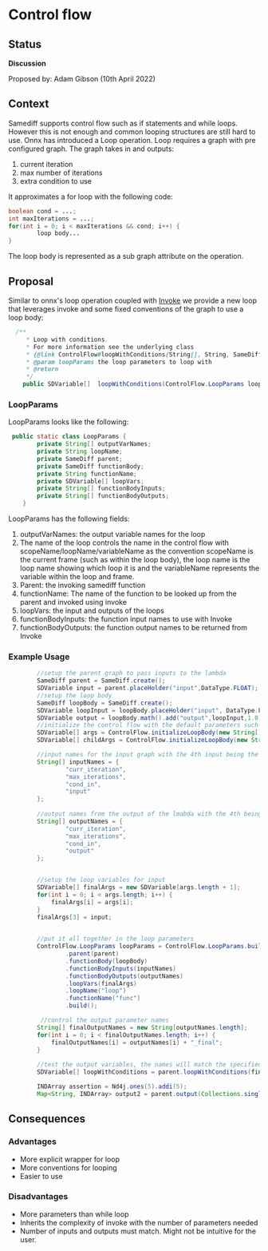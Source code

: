 # Control flow

## Status
**Discussion**

Proposed by: Adam Gibson (10th April 2022)


## Context

Samediff supports control flow such as if statements and while loops. However this is not enough and common looping structures
are still hard to use. Onnx has introduced a Loop operation. Loop requires a graph with pre configured graph.
The graph takes in and outputs:
1. current iteration
2. max number of iterations
3. extra condition to use

It approximates a for loop with the following code:
```java
boolean cond = ...;
int maxIterations = ...;
for(int i = 0; i < maxIterations && cond; i++) {
        loop body...
}


```

The loop body is represented as a sub graph attribute on the operation.


## Proposal

Similar to onnx's loop operation coupled with [Invoke](./0019%20-%20Invoke.md)
we provide a new loop that leverages invoke and some fixed conventions of the graph to use a loop body:
```java
  /**
     * Loop with conditions.
     * For more information see the underlying class
     * {@link ControlFlow#loopWithConditions(String[], String, SameDiff, SameDiff, String, SDVariable[], String[], String[])}
     * @param loopParams the loop parameters to loop with
     * @return
     */
    public SDVariable[]  loopWithConditions(ControlFlow.LoopParams loopParams) {
```


### LoopParams
LoopParams looks like the following:
```java
 public static class LoopParams {
        private String[] outputVarNames;
        private String loopName;
        private SameDiff parent;
        private SameDiff functionBody;
        private String functionName;
        private SDVariable[] loopVars;
        private String[] functionBodyInputs;
        private String[] functionBodyOutputs;
    }

```


LoopParams has the following fields:
1. outputVarNames: the  output variable names for the loop
2. The name of the loop controls the name in the control flow with scopeName/loopName/variableName as the convention
scopeName is the current frame (such as within the loop body), the loop name is the loop name showing which loop it is
and the variableName represents the variable within the loop and frame.
3. Parent: the invoking samediff function
4. functionName: The name of the function to be looked up from the parent and invoked using invoke
5. loopVars: the input and outputs of the loops
6. functionBodyInputs:  the function input names to use with Invoke
7. functionBodyOutputs: the function output names to be returned from Invoke 



### Example Usage

```java
        //setup the parent graph to pass inputs to the lambda
        SameDiff parent = SameDiff.create();
        SDVariable input = parent.placeHolder("input",DataType.FLOAT);
        //setup the loop body
        SameDiff loopBody = SameDiff.create();
        SDVariable loopInput = loopBody.placeHolder("input", DataType.FLOAT);
        SDVariable output = loopBody.math().add("output",loopInput,1.0);
        //initialize the control flow with the default parameters such as the current iteration, the max number of iterations and the conditional output from the graph
        SDVariable[] args = ControlFlow.initializeLoopBody(new String[]{"curr_iteration", "max_iterations", "cond_in"}, parent, 5, true);
        SDVariable[] childArgs = ControlFlow.initializeLoopBody(new String[]{"curr_iteration", "max_iterations", "cond_in"}, loopBody, 5, true);

        //input names for the input graph with the 4th input being the input from the parent
        String[] inputNames = {
                "curr_iteration",
                "max_iterations",
                "cond_in",
                "input"
        };
        
        //output names from the output of the lmabda with the 4th being the result of the lamda's application of the input
        String[] outputNames = {
                "curr_iteration",
                "max_iterations",
                "cond_in",
                "output"
        };


        //setup the loop variables for input
        SDVariable[] finalArgs = new SDVariable[args.length + 1];
        for(int i = 0; i < args.length; i++) {
            finalArgs[i] = args[i];
        }
        finalArgs[3] = input;

        
        //put it all together in the loop parameters
        ControlFlow.LoopParams loopParams = ControlFlow.LoopParams.builder()
                .parent(parent)
                .functionBody(loopBody)
                .functionBodyInputs(inputNames)
                .functionBodyOutputs(outputNames)
                .loopVars(finalArgs)
                .loopName("loop")
                .functionName("func")
                .build();

         //control the output parameter names
        String[] finalOutputNames = new String[outputNames.length];
        for(int i = 0; i < finalOutputNames.length; i++) {
            finalOutputNames[i] = outputNames[i] + "_final";
        }
         
        //test the output variables, the names will match the specified output names
        SDVariable[] loopWithConditions = parent.loopWithConditions(finalOutputNames,loopParams);

        INDArray assertion = Nd4j.ones(5).addi(5);
        Map<String, INDArray> output2 = parent.output(Collections.singletonMap("input", Nd4j.ones(5)), "output_final");


```






## Consequences

### Advantages

* More explicit wrapper for loop
* More conventions for looping
* Easier to use


### Disadvantages
* More parameters than while loop
* Inherits the complexity of invoke with the number of parameters needed
* Number of inputs and outputs must match. Might not be intuitive for the user.